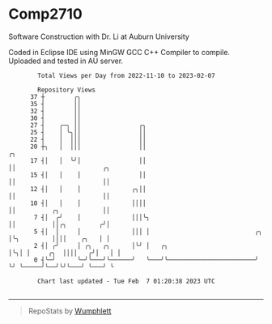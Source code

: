 # Comp2710
Software Construction with Dr. Li at Auburn University

Coded in Eclipse IDE using MinGW GCC C++ Compiler to compile.
Uploaded and tested in AU server.

```
        Total Views per Day from 2022-11-10 to 2023-02-07

        Repository Views
      37 ┼        ╭╮
      35 ┤        ││
      32 ┤        ││
      30 ┤        ││
      27 ┤    ╭─╮ ││                ╭╮
      25 ┤    │ ╰╮││                ││
      22 ┤    │  │││                ││
      20 ┼╮   │  │││                ││                                 ╭╮
      17 ┤│   │  ╰╯│                ││                                 ││                        ╭╮
      15 ┤│   │    │                ││                                 ││                        ││
      12 ┤│   │    │              ╭╮││                                 ││                        ││
      10 ┤│   │    │              ││││                                 ││          ╭╮            ││
       7 ┤│  ╭╯    │              │││╰╮                                ││          ││╭╮         ╭╯│
       5 ┤│  │     │              │││ │                             ╭╮ │╰╮         ││││    ╭╮   │ │
       2 ┤│ ╭╯     │ ╭╮   ╭╮      │╰╯ │   ╭╮                        │╰╮│ │     ╭╮  ││││   ╭╯│   │ │
       0 ┤╰─╯      ╰─╯╰───╯╰──────╯   ╰───╯╰────────────────────────╯ ╰╯ ╰─────╯╰──╯╰╯╰───╯ ╰───╯ ╰

        Chart last updated - Tue Feb  7 01:20:38 2023 UTC
        
```

---

> RepoStats by [Wumphlett](https://github.com/Wumphlett)
